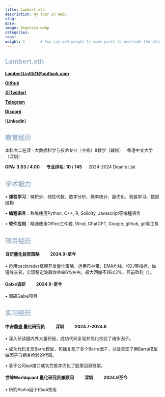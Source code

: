 ```yaml
---
title: Lambert.eth
description: My tour in Web3
slug: 
date:
image: Dogecoin.webp
categories:
tags:
weight: 1       # You can add weight to some posts to override the default sorting (date descending)
---
```

## <font color=9FB6CD>Lambert.eth</font>

**LambertLin0511@outlook.com**

[**Github**](https://github.com/LambertAlpha)

[**X(Twitter)**](https://x.com/lnby669438)

[**Telegram**](https://x.com/lnby669438)

[**Discord**](https://x.com/lnby669438)

[**Linkedin**]

## <font color=9FB6CD>教育经历</font>

本科大二在读 · 大数据科学与技术专业（主修）&数学（辅修） · 香港中文大学（深圳）

**GPA: 3.93 / 4.00**     &ensp;&ensp;   **专业排名: 10 / 145** &ensp;&ensp; 2024-2024 Dean's List

## <font color=9FB6CD>学术能力</font>
•	**课程学习**：微积分、线性代数、数学分析、概率统计、最优化、机器学习、数据结构

•	**编程语言**：熟练使用Python, C++, R, Solidity, Javascript等编程语言

•	**软件应用**：精通使用Office三件套, Wind, ChatGPT, Google, github, git等工具

## <font color=9FB6CD>项目经历</font>
#### 自研量化投资策略           &emsp;&emsp;                                  2024.9-至今
•	运用backtrader框架开发量化策略，运用布林带、EMA均线、KDJ等指标，做短线交易，实现稳定波段收益率6%左右，最大回撤不超过3%，目前盈利（）。

#### Galxe调研           &emsp;&emsp;                                  2024.9-至今
•	调研Galxe项目
     

## <font color=9FB6CD>实习经历</font>
#### 中安鼎盛 量化研究员         &emsp;&emsp;                           深圳   &emsp;&emsp; 2024.7-2024.8
•	深入研读国内外大量研报，成功代码复现并优化检验了诸多因子。

•	成功代码复现Barra模型，包括复现了多个Barra因子，以及实现了用Barra模型做因子自相关检验的代码。

•	基于公司api接口成功完善并优化了股票回测框架。

#### 世坤Worldquant 量化研究员兼顾问       &emsp;&emsp;        深圳   &emsp;&emsp; 2024.9至今
•	研究Alpha因子和api使用